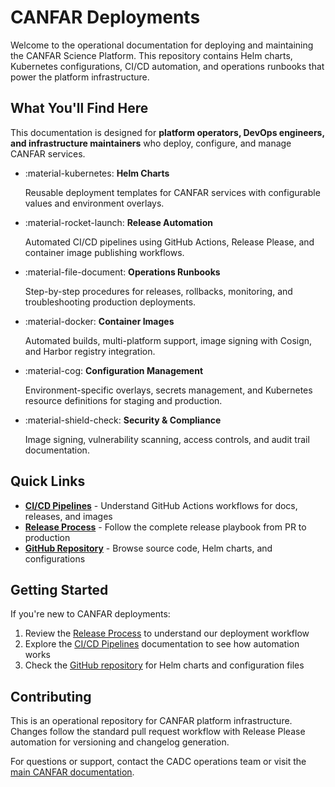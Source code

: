 # CANFAR Deployments

Welcome to the operational documentation for deploying and maintaining the CANFAR Science Platform. This repository contains Helm charts, Kubernetes configurations, CI/CD automation, and operations runbooks that power the platform infrastructure.

## What You'll Find Here

This documentation is designed for **platform operators, DevOps engineers, and infrastructure maintainers** who deploy, configure, and manage CANFAR services.

<div class="grid cards" markdown>

- :material-kubernetes: **Helm Charts**

    Reusable deployment templates for CANFAR services with configurable values and environment overlays.

- :material-rocket-launch: **Release Automation**

    Automated CI/CD pipelines using GitHub Actions, Release Please, and container image publishing workflows.

- :material-file-document: **Operations Runbooks**

    Step-by-step procedures for releases, rollbacks, monitoring, and troubleshooting production deployments.

- :material-docker: **Container Images**

    Automated builds, multi-platform support, image signing with Cosign, and Harbor registry integration.

- :material-cog: **Configuration Management**

    Environment-specific overlays, secrets management, and Kubernetes resource definitions for staging and production.

- :material-shield-check: **Security & Compliance**

    Image signing, vulnerability scanning, access controls, and audit trail documentation.

</div>

## Quick Links

- [**CI/CD Pipelines**](operations/ci-cd.md) - Understand GitHub Actions workflows for docs, releases, and images
- [**Release Process**](operations/release-process.md) - Follow the complete release playbook from PR to production
- [**GitHub Repository**](https://github.com/opencadc/deployments/) - Browse source code, Helm charts, and configurations

## Getting Started

If you're new to CANFAR deployments:

1. Review the [Release Process](operations/release-process.md) to understand our deployment workflow
2. Explore the [CI/CD Pipelines](operations/ci-cd.md) documentation to see how automation works
3. Check the [GitHub repository](https://github.com/opencadc/deployments/) for Helm charts and configuration files

## Contributing

This is an operational repository for CANFAR platform infrastructure. Changes follow the standard pull request workflow with Release Please automation for versioning and changelog generation.

For questions or support, contact the CADC operations team or visit the [main CANFAR documentation](https://www.opencadc.org/canfar/).
